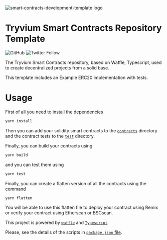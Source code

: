 ![smart-contracts-development-template logo](assets/logo.png)

# Tryvium Smart Contracts Repository Template

![GitHub](https://img.shields.io/github/license/tryvium-travels/smart-contracts-development-template?style=flat-square)
![Twitter Follow](https://img.shields.io/twitter/follow/tryviumtravels?style=social)

The Tryvium Smart Contracts repository, based on Waffle, Typescript, used to create decentralized projects from a solid base.

This template includes an Example ERC20 implementation with tests.

# Usage

First of all you need to install the dependencies

``` bash
yarn install
```

Then you can add your solidity smart contracts to the [`contracts`](./contracts) directory
and the contract tests to the [`test`](./test) directory.

Finally, you can build your contracts using

``` bash
yarn build
```

and you can test them using

``` bash
yarn test
```

Finally, you can create a flatten version of all the contracts using the command

``` bash
yarn flatten
```

You will be able to use this flatten file to deploy your contract using Remix or
verify your contract using Etherscan or BSCscan.

This project is powered by [`waffle`](https://getwaffle.io) and [`Typescript`](https://www.typescriptlang.org).

Please, see the details of the scripts in [`package.json` file](package.json).
